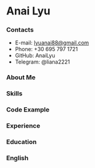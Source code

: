 
# Anai Lyu

### Contacts
- E-mail: lyuanai88@gmail.com
- Phone: +30 695 797 1721
- GitHub: AnaiLyu
- Telegram: @liana2221

### About Me


### Skills

### Code Example

### Experience

### Education

### English
